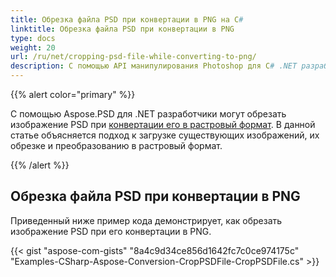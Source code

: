 ```yaml
---
title: Обрезка файла PSD при конвертации в PNG на C#
linktitle: Обрезка файла PSD при конвертации в PNG
type: docs
weight: 20
url: /ru/net/cropping-psd-file-while-converting-to-png/
description: С помощью API манипулирования Photoshop для C# .NET разработчики могут обрезать изображение PSD при конвертации его в растровый формат. В этой статье объясняется, как это можно сделать с помощью примеров кода.
---
```


{{% alert color="primary" %}} 

С помощью Aspose.PSD для .NET разработчики могут обрезать изображение PSD при [конвертации его в растровый формат](/ru/psd/net/converting-psd-image-to-raster-format/). В данной статье объясняется подход к загрузке существующих изображений, их обрезке и преобразованию в растровый формат.

{{% /alert %}} 
## **Обрезка файла PSD при конвертации в PNG**
Приведенный ниже пример кода демонстрирует, как обрезать изображение PSD при его конвертации в PNG.


{{< gist "aspose-com-gists" "8a4c9d34ce856d1642fc7c0ce974175c" "Examples-CSharp-Aspose-Conversion-CropPSDFile-CropPSDFile.cs" >}}
